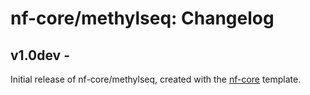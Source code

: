 # nf-core/methylseq: Changelog

## v1.0dev - <date>
Initial release of nf-core/methylseq, created with the [nf-core](http://nf-co.re/) template.
